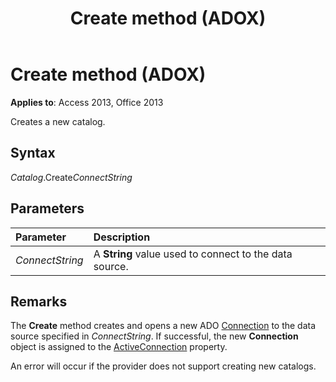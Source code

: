 ﻿---
title: Create method (ADOX)
TOCTitle: Create method (ADOX)
ms:assetid: d4072ee7-a0b9-7780-7be0-1d64b42b437c
ms:mtpsurl: https://msdn.microsoft.com/library/JJ250060(v=office.15)
ms:contentKeyID: 48547924
ms.date: 09/18/2015
mtps_version: v=office.15
---

# Create method (ADOX)

**Applies to**: Access 2013, Office 2013

Creates a new catalog.

## Syntax

*Catalog*.Create*ConnectString*

## Parameters

|Parameter|Description|
|:--------|:----------|
|*ConnectString* |A **String** value used to connect to the data source.|

## Remarks

The **Create** method creates and opens a new ADO [Connection](connection-object-ado.md) to the data source specified in *ConnectString*. If successful, the new **Connection** object is assigned to the [ActiveConnection](activeconnection-property-adox.md) property.

An error will occur if the provider does not support creating new catalogs.

